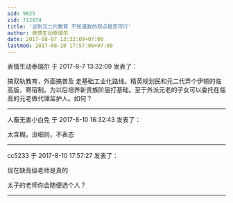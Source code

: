 ```yaml
---
aid: 9025
zid: 712974
title: '谈到元二代教育 不知道我的观点是否可行'
author: 表情生动泰瑞尔
date: 2017-08-07 13:32:09+07:00
lastmod: 2017-08-10 17:57:00+07:00
---
```


表情生动泰瑞尔 于 2017-8-7 13:32:09 发表了：

搞双轨教育，外面搞普及 走基础工业化路线。精英规划民和元二代弄个伊顿的临高版，寄宿制。为以后培养新贵族阶层打基础。至于外派元老的子女可以委托在临高的元老做代理监护人。如何？

---------

人畜无害小白免 于 2017-8-10 16:32:43 发表了：

太含糊，没细则，不表态

---------

cc5233 于 2017-8-10 17:57:27 发表了：

现在缺高级老师是真的

太子的老师你会随便选个人？

---------

